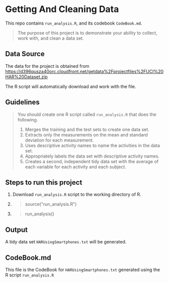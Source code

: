 Getting And Cleaning Data
==========================

This repo contains `run_analysis.R`, and its codebook `CodeBook.md`.
> The purpose of this project is to demonstrate your ability to collect, work with, and clean a data set.

Data Source
-----------
The data for the project is obtained from
https://d396qusza40orc.cloudfront.net/getdata%2Fprojectfiles%2FUCI%20HAR%20Dataset.zip

The R script will automatically download and work with the file.

Guidelines
----------
> You should create one R script called `run_analysis.R` that does the following. 
> 
> 1. Merges the training and the test sets to create one data set.
> 2. Extracts only the measurements on the mean and standard deviation for each measurement.
> 3. Uses descriptive activity names to name the activities in the data set.
> 4. Appropriately labels the data set with descriptive activity names.
> 5. Creates a second, independent tidy data set with the average of each variable for each activity and each subject.

Steps to run this project
-------------------
1. Download `run_analysis.R` script to the working directory of R.
2. > source("run_analysis.R")
3. > run_analysis()

Output
------
A tidy data set `HARUsingSmartphones.txt` will be generated.

CodeBook.md
---------------
This file is the CodeBook for `HARUsingSmartphones.txt` generated using the R script `run_analysis.R`
